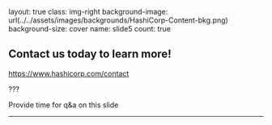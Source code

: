 layout: true
class: img-right
background-image: url(../../assets/images/backgrounds/HashiCorp-Content-bkg.png)
background-size: cover
name: slide5
count: true

## Contact us today to learn more!

https://www.hashicorp.com/contact

???

Provide time for q&a on this slide

---
